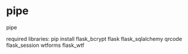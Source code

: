 # pipe
pipe

required libraries:
pip install flask_bcrypt flask flask_sqlalchemy qrcode flask_session wtforms flask_wtf
